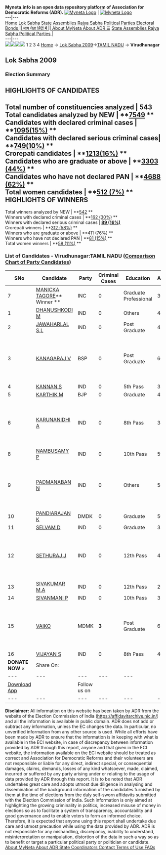 **Myneta.info is an open data repository platform of Association for Democratic Reforms (ADR).**
[![Myneta Logo](https://www.myneta.info/lib/img/myneta-logo.png)](https://www.myneta.info/) | [![Myneta Logo](https://www.myneta.info/lib/img/adr-logo.png)](https://adrindia.org)  
---|---  
[Home](https://www.myneta.info/) [Lok Sabha](https://www.myneta.info/#ls "Lok Sabha") [ State Assemblies ](https://www.myneta.info/#sa "State Assemblies") [Rajya Sabha](https://www.myneta.info/#rs "Rajya Sabha") [Political Parties ](https://www.myneta.info/party "Political Parties") [ Electoral Bonds ](https://www.myneta.info/electoral_bonds "Electoral Bonds") [ || माय नेता हिंदी में || ](https://translate.google.co.in/translate?prev=hp&hl=en&js=y&u=www.myneta.info&sl=en&tl=hi&history_state0=) [ About MyNeta ](https://adrindia.org/content/about-myneta) [ About ADR ](https://adrindia.org/about-adr/who-we-are) [☰](javascript:void\(0\))
[ State Assemblies ](https://www.myneta.info/#sa "State Assemblies") [ Rajya Sabha ](https://www.myneta.info/#rs "Rajya Sabha") [ Political Parties ](https://www.myneta.info/party "Political Parties")
|   
---|---  
![](https://www.myneta.info/lib/img/banner/banner-1.png)![](https://www.myneta.info/lib/img/banner/banner-2.png)![](https://www.myneta.info/lib/img/banner/banner-3.png)![](https://www.myneta.info/lib/img/banner/banner-4.png)
1  2  3  4 
[Home](https://www.myneta.info/) → [Lok Sabha 2009](https://www.myneta.info/ls2009/)→[TAMIL NADU](https://www.myneta.info/ls2009/index.php?action=show_constituencies&state_id=22) → **Virudhunagar**
### 
## Lok Sabha 2009
###  Election Summary 
HIGHLIGHTS OF CANDIDATES  
---  
Total number of constituencies analyzed |  543   
Total candidates analyzed by NEW | **[7549](https://www.myneta.info/ls2009/index.php?action=summary&subAction=candidates_analyzed&sort=candidate#summary) **  
Candidates with declared criminal cases | **[1095(15%)](https://www.myneta.info/ls2009/index.php?action=summary&subAction=crime&sort=candidate#summary) **  
Candidates with declared serious criminal cases| **[749(10%)](https://www.myneta.info/ls2009/index.php?action=summary&subAction=serious_crime&sort=candidate#summary) **  
Crorepati candidates | **[1213(16%)](https://www.myneta.info/ls2009/index.php?action=summary&subAction=crorepati&sort=candidate#summary) **  
Candidates who are graduate or above | **[3303 (44%)](https://www.myneta.info/ls2009/index.php?action=summary&subAction=education&sort=candidate#summary) **  
Candidates who have not declared PAN | **[4688 (62%)](https://www.myneta.info/ls2009/index.php?action=summary&subAction=without_pan&sort=candidate#summary) **  
Total women candidates | **[512 (7%)](https://www.myneta.info/ls2009/index.php?action=summary&subAction=women_candidate&sort=candidate#summary) **  
HIGHLIGHTS OF WINNERS  
---  
Total winners analyzed by NEW | **[542](https://www.myneta.info/ls2009/index.php?action=summary&subAction=winner_analyzed&sort=candidate#summary) **  
Winners with declared criminal cases | **[162 (30%)](https://www.myneta.info/ls2009/index.php?action=summary&subAction=winner_crime&sort=candidate#summary) **  
Winners with declared serious criminal cases | **[89 (16%)](https://www.myneta.info/ls2009/index.php?action=summary&subAction=winner_serious_crime&sort=candidate#summary)**  
Crorepati winners | **[312 (58%)](https://www.myneta.info/ls2009/index.php?action=summary&subAction=winner_crorepati&sort=candidate#summary) **  
Winners who are graduate or above | **[411 (76%)](https://www.myneta.info/ls2009/index.php?action=summary&subAction=winner_education&sort=candidate#summary) **  
Winners who have not declared PAN | **[81 (15%)](https://www.myneta.info/ls2009/index.php?action=summary&subAction=winner_without_pan&sort=candidate#summary) **  
Total women winners | **[58 (11%)](https://www.myneta.info/ls2009/index.php?action=summary&subAction=winner_women&sort=candidate#summary) **  
### List of Candidates - Virudhunagar:TAMIL NADU ([Comparison Chart of Party Candidates](https://www.myneta.info/ls2009/comparisonchart.php?constituency_id=506))
SNo | Candidate| Party| Criminal Cases| Education| Age| Total Assets| Liabilities  
---|---|---|---|---|---|---|---  
7  | [MANICKA TAGORE](https://www.myneta.info/ls2009/candidate.php?candidate_id=9177)** Winner ** | INC | 0 | Graduate Professional| 36 | Rs 33,13,910 ~ 33 Lacs+ | Rs 0 ~   
1  | [DHANUSHKODI M](https://www.myneta.info/ls2009/candidate.php?candidate_id=9186) | IND | 0 | Others| 44 | Rs 19,52,453 ~ 19 Lacs+ | Rs 2,75,000 ~ 2 Lacs+  
2  | [JAWAHARLAL S.L](https://www.myneta.info/ls2009/candidate.php?candidate_id=9190) | IND | 0 | Post Graduate| 45 | Rs 66,01,144 ~ 66 Lacs+ | Rs 12,60,000 ~ 12 Lacs+  
3  | [KANAGARAJ V](https://www.myneta.info/ls2009/candidate.php?candidate_id=9175) | BSP | 0 | Post Graduate| 60 | ![](https://myneta.info/image_v2.php?myneta_folder=ls2009&candidate_id=9175&col=ta) | ![](https://myneta.info/image_v2.php?myneta_folder=ls2009&candidate_id=9175&col=lia)  
4  | [KANNAN S](https://www.myneta.info/ls2009/candidate.php?candidate_id=9180) | IND | 0 | 5th Pass| 33 | Rs 2,65,000 ~ 2 Lacs+ | Rs 0 ~   
5  | [KARTHIK M](https://www.myneta.info/ls2009/candidate.php?candidate_id=9176) | BJP | 0 | Graduate| 49 | Rs 6,29,80,000 ~ 6 Crore+ | Rs 0 ~   
6  | [KARUNANIDHI A](https://www.myneta.info/ls2009/candidate.php?candidate_id=9181) | IND | 0 | 8th Pass| 34 | ![](https://myneta.info/image_v2.php?myneta_folder=ls2009&candidate_id=9181&col=ta) | ![](https://myneta.info/image_v2.php?myneta_folder=ls2009&candidate_id=9181&col=lia)  
8  | [NAMBUSAMY P](https://www.myneta.info/ls2009/candidate.php?candidate_id=9187) | IND | 0 | 10th Pass| 59 | Rs 16,71,888 ~ 16 Lacs+ | Rs 0 ~   
9  | [PADMANABAN N](https://www.myneta.info/ls2009/candidate.php?candidate_id=9188) | IND | 0 | Others| 54 | ![](https://myneta.info/image_v2.php?myneta_folder=ls2009&candidate_id=9188&col=ta) | ![](https://myneta.info/image_v2.php?myneta_folder=ls2009&candidate_id=9188&col=lia)  
10  | [PANDIARAJAN K](https://www.myneta.info/ls2009/candidate.php?candidate_id=9179) | DMDK | 0 | Graduate| 50 | Rs 14,59,38,842 ~ 14 Crore+ | Rs 0 ~   
11  | [SELVAM D](https://www.myneta.info/ls2009/candidate.php?candidate_id=9184) | IND | 0 | Graduate| 33 | Rs 1,45,000 ~ 1 Lacs+ | Rs 0 ~   
12  | [SETHURAJ J](https://www.myneta.info/ls2009/candidate.php?candidate_id=9185) | IND | 0 | 12th Pass| 45 | ![](https://myneta.info/image_v2.php?myneta_folder=ls2009&candidate_id=9185&col=ta) | ![](https://myneta.info/image_v2.php?myneta_folder=ls2009&candidate_id=9185&col=lia)  
13  | [SIVAKUMAR M.A](https://www.myneta.info/ls2009/candidate.php?candidate_id=9182) | IND | 0 | 12th Pass| 29 | Rs 93,000 ~ 93 Thou+ | Rs 0 ~   
14  | [SIVANMANI P](https://www.myneta.info/ls2009/candidate.php?candidate_id=9183) | IND | 0 | 10th Pass| 33 | Rs 2,25,000 ~ 2 Lacs+ | Rs 0 ~   
15  | [VAIKO](https://www.myneta.info/ls2009/candidate.php?candidate_id=9178) | MDMK | **3** | Post Graduate| 65 | ![](https://myneta.info/image_v2.php?myneta_folder=ls2009&candidate_id=9178&col=ta) | ![](https://myneta.info/image_v2.php?myneta_folder=ls2009&candidate_id=9178&col=lia)  
16  | [VIJAYAN S](https://www.myneta.info/ls2009/candidate.php?candidate_id=9189) | IND | 0 | 8th Pass| 40 | Rs 5,91,000 ~ 5 Lacs+ | Rs 198 ~ 1 Hund+  
|  **DONATE NOW** × |  Share On:  | [](https://api.whatsapp.com/send?text=https%3A%2F%2Fmyneta.info%2Fpunjab2022%2Findex.php%3Faction%3Dshow_constituencies%26state_id%3D19) | [](https://www.facebook.com/sharer/sharer.php?u=https%3A%2F%2Fmyneta.info%2Fpunjab2022%2Findex.php%3Faction%3Dshow_constituencies%26state_id%3D19) | [](https://twitter.com/share?url=https%3A%2F%2Fmyneta.info%2Fpunjab2022%2Findex.php%3Faction%3Dshow_constituencies%26state_id%3D19)  
---|---|---|---|---  
| [ Download App ](https://play.google.com/store/apps/details?id=com.webrosoft.myneta1&pcampaignid=pcampaignidMKT-Other-global-all-co-prtnr-py-PartBadge-Mar2515-1) | [](https://play.google.com/store/apps/details?id=com.webrosoft.myneta1&pcampaignid=pcampaignidMKT-Other-global-all-co-prtnr-py-PartBadge-Mar2515-1) |  Follow us on  | [](https://www.facebook.com/adrindia.org/) | [](https://twitter.com/adrspeaks) | [](https://groups.google.com/g/national-election-watch?hl=en&pli=1) | [](https://www.instagram.com/adrspeaks/) | [](https://www.youtube.com/user/adrspeaks) | [](https://sharechat.com/profile/adrspeaks)  
---|---|---|---|---|---|---|---|---  
**Disclaimer:** All information on this website has been taken by ADR from the website of the Election Commission of India (https://affidavitarchive.nic.in/) and all the information is available in public domain. ADR does not add or subtract any information, unless the EC changes the data. In particular, no unverified information from any other source is used. While all efforts have been made by ADR to ensure that the information is in keeping with what is available in the ECI website, in case of discrepancy between information provided by ADR through this report, anyone and that given in the ECI website, the information available on the ECI website should be treated as correct and Association for Democratic Reforms and their volunteers are not responsible or liable for any direct, indirect special, or consequential damages, claims, demands, losses of any kind whatsoever, made, claimed, incurred or suffered by any party arising under or relating to the usage of data provided by ADR through this report. It is to be noted that ADR undertakes great care and adopts utmost due diligence in analysing and dissemination of the background information of the candidates furnished by them at the time of elections from the duly self-sworn affidavits submitted with the Election Commission of India. Such information is only aimed at highlighting the growing criminality in politics, increased misuse of money in elections so as to facilitate a system of transparency, accountability and good governance and to enable voters to form an informed choice. Therefore, it is expected that anyone using this report shall undertake due care and utmost precaution while using the data provided by ADR. ADR is not responsible for any mishandling, discrepancy, inability to understand, misinterpretation or manipulation, distortion of the data in such a way so as to benefit or target a particular political party or politician or candidate. 
[ About MyNeta ](https://adrindia.org/content/about-myneta) [ About ADR ](https://adrindia.org/about-adr/who-we-are) [ State Coordinators ](https://adrindia.org/about-adr/state-coordinators) [ Contact ](https://adrindia.org/contact-us) [ Terms of Use ](https://adrindia.org/content/adr-terms-use) [ FAQs ](https://adrindia.org/content/faqs)

